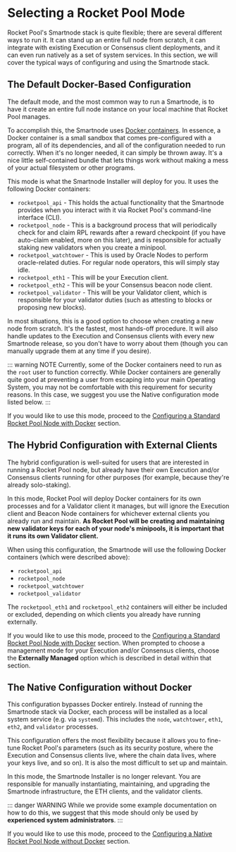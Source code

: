 # Selecting a Rocket Pool Mode

Rocket Pool's Smartnode stack is quite flexible; there are several different ways to run it.
It can stand up an entire full node from scratch, it can integrate with existing Execution or Consensus client deployments, and it can even run natively as a set of system services.
In this section, we will cover the typical ways of configuring and using the Smartnode stack.


## The Default Docker-Based Configuration

The default mode, and the most common way to run a Smartnode, is to have it create an entire full node instance on your local machine that Rocket Pool manages.

To accomplish this, the Smartnode uses [Docker containers](https://www.docker.com/resources/what-container).
In essence, a Docker container is a small sandbox that comes pre-configured with a program, all of its dependencies, and all of the configuration needed to run correctly.
When it's no longer needed, it can simply be thrown away.
It's a nice little self-contained bundle that lets things work without making a mess of your actual filesystem or other programs.

This mode is what the Smartnode Installer will deploy for you.
It uses the following Docker containers:

- `rocketpool_api` - This holds the actual functionality that the Smartnode provides when you interact with it via Rocket Pool's command-line interface (CLI).
- `rocketpool_node` - This is a background process that will periodically check for and claim RPL rewards after a reward checkpoint (if you have auto-claim enabled, more on this later), and is responsible for actually staking new validators when you create a minipool.
- `rocketpool_watchtower` - This is used by Oracle Nodes to perform oracle-related duties. For regular node operators, this will simply stay idle.
- `rocketpool_eth1` - This will be your Execution client.
- `rocketpool_eth2` - This will be your Consensus beacon node client.
- `rocketpool_validator` -  This will be your Validator client, which is responsible for your validator duties (such as attesting to blocks or proposing new blocks).

In most situations, this is a good option to choose when creating a new node from scratch.
It's the fastest, most hands-off procedure.
It will also handle updates to the Execution and Consensus clients with every new Smartnode release, so you don't have to worry about them (though you can manually upgrade them at any time if you desire).

::: warning NOTE
Currently, some of the Docker containers need to run as the `root` user to function correctly.
While Docker containers are generally quite good at preventing a user from escaping into your main Operating System, you may not be comfortable with this requirement for security reasons.
In this case, we suggest you use the Native configuration mode listed below.
:::

If you would like to use this mode, proceed to the [Configuring a Standard Rocket Pool Node with Docker](./docker.md) section.


## The Hybrid Configuration with External Clients

The hybrid configuration is well-suited for users that are interested in running a Rocket Pool node, but already have their own Execution and/or Consensus clients running for other purposes (for example, because they're already solo-staking).

In this mode, Rocket Pool will deploy Docker containers for its own processes and for a Validator client it manages, but will ignore the Execution client and Beacon Node containers for whichever external clients you already run and maintain.
**As Rocket Pool will be creating and maintaining new validator keys for each of your node's minipools, it is important that it runs its own Validator client.**

When using this configuration, the Smartnode will use the following Docker containers (which were described above):

- `rocketpool_api`
- `rocketpool_node`
- `rocketpool_watchtower`
- `rocketpool_validator`

The `rocketpool_eth1` and `rocketpool_eth2` containers will either be included or excluded, depending on which clients you already have running externally.

If you would like to use this mode, proceed to the [Configuring a Standard Rocket Pool Node with Docker](./docker.md) section.
When prompted to choose a management mode for your Execution and/or Consensus clients, choose the **Externally Managed** option which is described in detail within that section.


## The Native Configuration without Docker

This configuration bypasses Docker entirely.
Instead of running the Smartnode stack via Docker, each process will be installed as a local system service (e.g. via `systemd`).
This includes the `node`, `watchtower`, `eth1`, `eth2`, and `validator` processes.

This configuration offers the most flexibility because it allows you to fine-tune Rocket Pool's parameters (such as its security posture, where the Execution and Consensus clients live, where the chain data lives, where your keys live, and so on).
It is also the most difficult to set up and maintain.

In this mode, the Smartnode Installer is no longer relevant.
You are responsible for manually instantiating, maintaining, and upgrading the Smartnode infrastructure, the ETH clients, and the validator clients.

::: danger WARNING
While we provide some example documentation on how to do this, we suggest that this mode should only be used by **experienced system administrators**.
:::

If you would like to use this mode, proceed to the [Configuring a Native Rocket Pool Node without Docker](./native.md) section.
